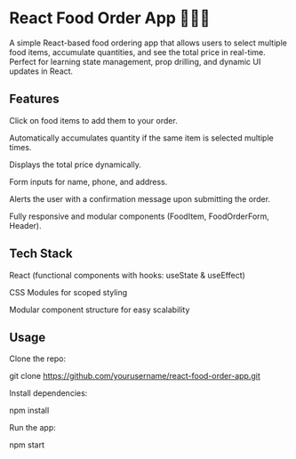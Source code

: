 # React Food Order App 🍔🥗🍕

A simple React-based food ordering app that allows users to select multiple food items, accumulate quantities, and see the total price in real-time. Perfect for learning state management, prop drilling, and dynamic UI updates in React.

## Features

Click on food items to add them to your order.

Automatically accumulates quantity if the same item is selected multiple times.

Displays the total price dynamically.

Form inputs for name, phone, and address.

Alerts the user with a confirmation message upon submitting the order.

Fully responsive and modular components (FoodItem, FoodOrderForm, Header).

## Tech Stack

React (functional components with hooks: useState & useEffect)

CSS Modules for scoped styling

Modular component structure for easy scalability

## Usage

Clone the repo:

git clone https://github.com/yourusername/react-food-order-app.git


Install dependencies:

npm install


Run the app:

npm start
